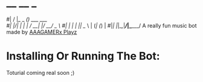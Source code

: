 # __  __           _           
#|  \/  |_   _ ___(_) ___ ___  
#| |\/| | | | / __| |/ __/ _ \ 
#| |  | | |_| \__ \ | (_| (_) |
#|_|  |_|\__,_|___/_|\___\___/ 
A really fun music bot made by [AAAGAMERx Playz](https://youtube.com/channel/UCalWfJoti4ZojDE9W7oqYNQ)

# Installing Or Running The Bot:
Toturial coming real soon ;)
